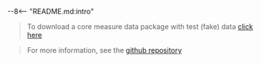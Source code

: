 --8<-- "README.md:intro"


> To download a core measure data package with test (fake) data [click here](https://github.com/jcoin-maarc/jdc-utilities/raw/main/data/core-measures-test.zip)

> For more information, see the [github repository](https://github.com/jcoin-maarc/JCOIN-Core-Measures)


